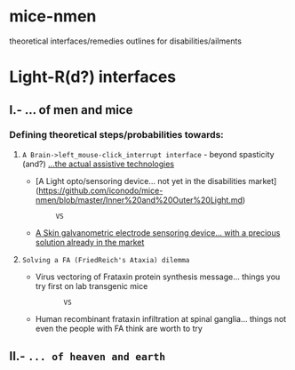 # mice-nmen
theoretical interfaces/remedies outlines for disabilities/ailments

# Light-R(d?) interfaces

## I.- ... of men and mice
### Defining theoretical steps/probabilities towards:

1. `A Brain->left_mouse-click_interrupt interface` - beyond spasticity (and?) [...the actual assistive technologies](https://github.com/iconodo/mice-nmen/blob/master/A%20devices%20review.md)

    * [A Light opto/sensoring device... not yet in the disabilities market] (https://github.com/iconodo/mice-nmen/blob/master/Inner%20and%20Outer%20Light.md)
    
               VS
               
    * [A Skin galvanometric electrode sensoring device... with a precious solution already in the market ](https://github.com/iconodo/mice-nmen/blob/master/Chicken%20skin%20probing.md)
    
2. `Solving a FA (FriedReich's Ataxia) dilemma`

   * Virus vectoring of Frataxin protein synthesis message... things you try first on lab transgenic mice
   
                VS
   
   * Human recombinant frataxin infiltration at spinal ganglia... things not even the people with FA think are worth to try 
     
## II.- `... of heaven and earth`
